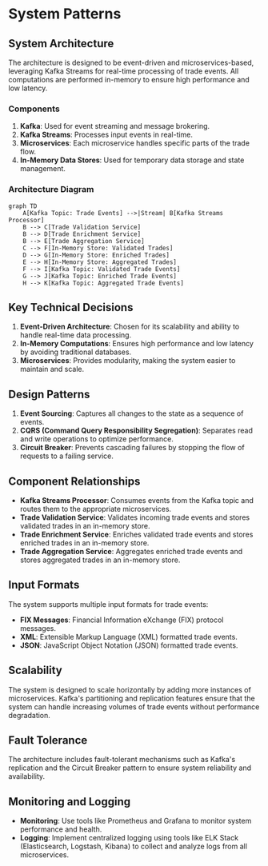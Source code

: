 # System Patterns

## System Architecture
The architecture is designed to be event-driven and microservices-based, leveraging Kafka Streams for real-time processing of trade events. All computations are performed in-memory to ensure high performance and low latency.

### Components
1. **Kafka**: Used for event streaming and message brokering.
2. **Kafka Streams**: Processes input events in real-time.
3. **Microservices**: Each microservice handles specific parts of the trade flow.
4. **In-Memory Data Stores**: Used for temporary data storage and state management.

### Architecture Diagram
```mermaid
graph TD
    A[Kafka Topic: Trade Events] -->|Stream| B[Kafka Streams Processor]
    B --> C[Trade Validation Service]
    B --> D[Trade Enrichment Service]
    B --> E[Trade Aggregation Service]
    C --> F[In-Memory Store: Validated Trades]
    D --> G[In-Memory Store: Enriched Trades]
    E --> H[In-Memory Store: Aggregated Trades]
    F --> I[Kafka Topic: Validated Trade Events]
    G --> J[Kafka Topic: Enriched Trade Events]
    H --> K[Kafka Topic: Aggregated Trade Events]
```

## Key Technical Decisions
1. **Event-Driven Architecture**: Chosen for its scalability and ability to handle real-time data processing.
2. **In-Memory Computations**: Ensures high performance and low latency by avoiding traditional databases.
3. **Microservices**: Provides modularity, making the system easier to maintain and scale.

## Design Patterns
1. **Event Sourcing**: Captures all changes to the state as a sequence of events.
2. **CQRS (Command Query Responsibility Segregation)**: Separates read and write operations to optimize performance.
3. **Circuit Breaker**: Prevents cascading failures by stopping the flow of requests to a failing service.

## Component Relationships
- **Kafka Streams Processor**: Consumes events from the Kafka topic and routes them to the appropriate microservices.
- **Trade Validation Service**: Validates incoming trade events and stores validated trades in an in-memory store.
- **Trade Enrichment Service**: Enriches validated trade events and stores enriched trades in an in-memory store.
- **Trade Aggregation Service**: Aggregates enriched trade events and stores aggregated trades in an in-memory store.

## Input Formats
The system supports multiple input formats for trade events:
- **FIX Messages**: Financial Information eXchange (FIX) protocol messages.
- **XML**: Extensible Markup Language (XML) formatted trade events.
- **JSON**: JavaScript Object Notation (JSON) formatted trade events.

## Scalability
The system is designed to scale horizontally by adding more instances of microservices. Kafka's partitioning and replication features ensure that the system can handle increasing volumes of trade events without performance degradation.

## Fault Tolerance
The architecture includes fault-tolerant mechanisms such as Kafka's replication and the Circuit Breaker pattern to ensure system reliability and availability.

## Monitoring and Logging
- **Monitoring**: Use tools like Prometheus and Grafana to monitor system performance and health.
- **Logging**: Implement centralized logging using tools like ELK Stack (Elasticsearch, Logstash, Kibana) to collect and analyze logs from all microservices.